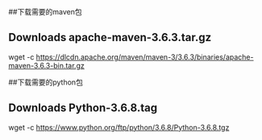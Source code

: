 ##下载需要的maven包
## Downloads apache-maven-3.6.3.tar.gz
wget -c https://dlcdn.apache.org/maven/maven-3/3.6.3/binaries/apache-maven-3.6.3-bin.tar.gz

##下载需要的python包
## Downloads Python-3.6.8.tag
wget -c https://www.python.org/ftp/python/3.6.8/Python-3.6.8.tgz
